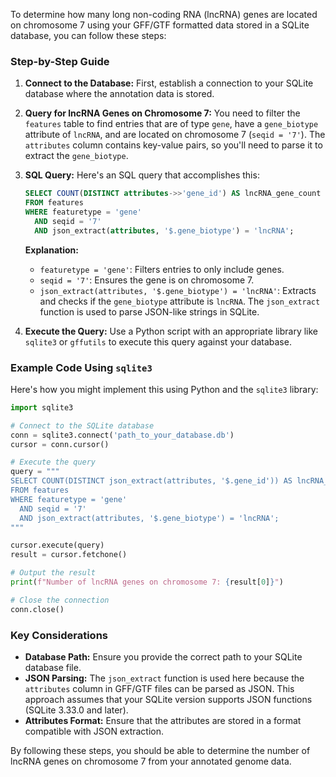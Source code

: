 To determine how many long non-coding RNA (lncRNA) genes are located on chromosome 7 using your GFF/GTF formatted data stored in a SQLite database, you can follow these steps:

### Step-by-Step Guide

1. **Connect to the Database:**
   First, establish a connection to your SQLite database where the annotation data is stored.

2. **Query for lncRNA Genes on Chromosome 7:**
   You need to filter the `features` table to find entries that are of type `gene`, have a `gene_biotype` attribute of `lncRNA`, and are located on chromosome 7 (`seqid = '7'`). The `attributes` column contains key-value pairs, so you'll need to parse it to extract the `gene_biotype`.

3. **SQL Query:**
   Here's an SQL query that accomplishes this:

   ```sql
   SELECT COUNT(DISTINCT attributes->>'gene_id') AS lncRNA_gene_count
   FROM features
   WHERE featuretype = 'gene'
     AND seqid = '7'
     AND json_extract(attributes, '$.gene_biotype') = 'lncRNA';
   ```

   **Explanation:**
   - `featuretype = 'gene'`: Filters entries to only include genes.
   - `seqid = '7'`: Ensures the gene is on chromosome 7.
   - `json_extract(attributes, '$.gene_biotype') = 'lncRNA'`: Extracts and checks if the `gene_biotype` attribute is `lncRNA`. The `json_extract` function is used to parse JSON-like strings in SQLite.

4. **Execute the Query:**
   Use a Python script with an appropriate library like `sqlite3` or `gffutils` to execute this query against your database.

### Example Code Using `sqlite3`

Here's how you might implement this using Python and the `sqlite3` library:

```python
import sqlite3

# Connect to the SQLite database
conn = sqlite3.connect('path_to_your_database.db')
cursor = conn.cursor()

# Execute the query
query = """
SELECT COUNT(DISTINCT json_extract(attributes, '$.gene_id')) AS lncRNA_gene_count
FROM features
WHERE featuretype = 'gene'
  AND seqid = '7'
  AND json_extract(attributes, '$.gene_biotype') = 'lncRNA';
"""

cursor.execute(query)
result = cursor.fetchone()

# Output the result
print(f"Number of lncRNA genes on chromosome 7: {result[0]}")

# Close the connection
conn.close()
```

### Key Considerations

- **Database Path:** Ensure you provide the correct path to your SQLite database file.
- **JSON Parsing:** The `json_extract` function is used here because the `attributes` column in GFF/GTF files can be parsed as JSON. This approach assumes that your SQLite version supports JSON functions (SQLite 3.33.0 and later).
- **Attributes Format:** Ensure that the attributes are stored in a format compatible with JSON extraction.

By following these steps, you should be able to determine the number of lncRNA genes on chromosome 7 from your annotated genome data.